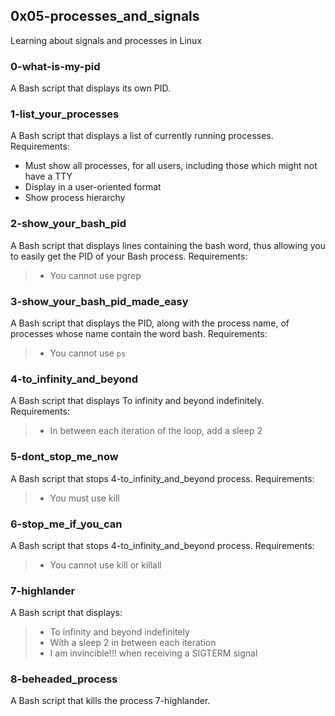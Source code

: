 ## 0x05-processes_and_signals
Learning about signals and processes in Linux

### 0-what-is-my-pid
A Bash script that displays its own PID.

### 1-list_your_processes
A Bash script that displays a list of currently running processes.
Requirements:
* Must show all processes, for all users, including those which might not have a TTY
* Display in a user-oriented format
* Show process hierarchy

### 2-show_your_bash_pid
A Bash script that displays lines containing the bash word, thus allowing you to easily get the PID of your Bash process.
Requirements:
> * You cannot use pgrep

### 3-show_your_bash_pid_made_easy
A Bash script that displays the PID, along with the process name, of processes whose name contain the word bash.
Requirements:
> * You cannot use `ps`

### 4-to_infinity_and_beyond
A Bash script that displays To infinity and beyond indefinitely.
Requirements:
> * In between each iteration of the loop, add a sleep 2

### 5-dont_stop_me_now
A Bash script that stops 4-to_infinity_and_beyond process.
Requirements:
> * You must use kill

### 6-stop_me_if_you_can
A Bash script that stops 4-to_infinity_and_beyond process.
Requirements:
> * You cannot use kill or killall

### 7-highlander
A Bash script that displays:
> * To infinity and beyond indefinitely
> * With a sleep 2 in between each iteration
> * I am invincible!!! when receiving a SIGTERM signal

### 8-beheaded_process
A  Bash script that kills the process 7-highlander.

